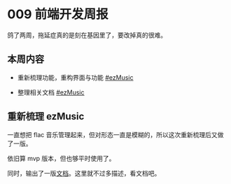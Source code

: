 # 009 前端开发周报

鸽了两周，拖延症真的是刻在基因里了，要改掉真的很难。

## 本周内容

- 重新梳理功能，重构界面与功能 [#ezMusic](/ezmusic/)

- 整理相关文档 [#ezMusic](/ezmusic/)

## 重新梳理 ezMusic

一直想把 flac 音乐管理起来，但对形态一直是模糊的，所以这次重新梳理后又做了一版。

依旧算 mvp 版本，但也够平时使用了。

同时，输出了一版[文档](/ezmusic/)。这里就不过多描述，看文档吧。
